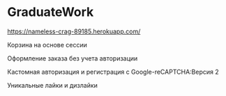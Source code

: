 # GraduateWork

https://nameless-crag-89185.herokuapp.com/

Корзина на основе сессии 

Оформление заказа без учета авторизации

Кастомная авторизация и регистрация с Google-reCAPTCHA:Версия 2

Уникальные лайки и дизлайки
